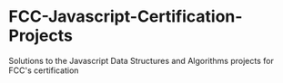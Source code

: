 # FCC-Javascript-Certification-Projects
Solutions to the Javascript Data Structures and Algorithms projects for FCC's certification

